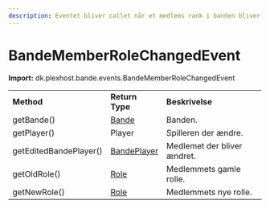 ```yaml
---
description: Eventet bliver callet når et medlems rank i banden bliver ændret.
---
```


# BandeMemberRoleChangedEvent

**Import:** dk.plexhost.bande.events.BandeMemberRoleChangedEvent

|                        |                                          |                             |
| ---------------------- | ---------------------------------------- | --------------------------- |
| **Method**             | **Return Type**                          | **Beskrivelse**             |
| getBande()             | [Bande](../classes/bande.md)             | Banden.                     |
| getPlayer()            | Player                                   | Spilleren der ændre.        |
| getEditedBandePlayer() | [BandePlayer](../classes/bandeplayer.md) | Medlemet der bliver ændret. |
| getOldRole()           | [Role](../enums/role.md)                 | Medlemmets gamle rolle.     |
| getNewRole()           | [Role](../enums/role.md)                 | Medlemmets nye rolle.       |
